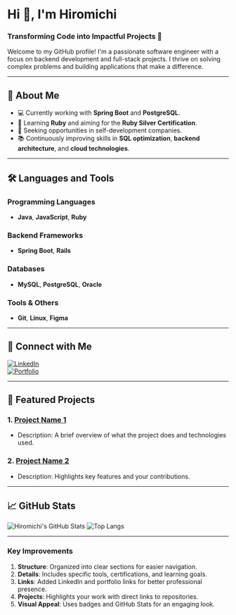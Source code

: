 # Hi 👋, I'm Hiromichi
### Transforming Code into Impactful Projects 🚀

Welcome to my GitHub profile! I'm a passionate software engineer with a focus on backend development and full-stack projects. I thrive on solving complex problems and building applications that make a difference.

---

## 🌟 About Me
- 💻 Currently working with **Spring Boot** and **PostgreSQL**.
- 🌱 Learning **Ruby** and aiming for the **Ruby Silver Certification**.
- 🎯 Seeking opportunities in self-development companies.
- 📚 Continuously improving skills in **SQL optimization**, **backend architecture**, and **cloud technologies**.

---

## 🛠️ Languages and Tools
### Programming Languages
- **Java**, **JavaScript**, **Ruby**

### Backend Frameworks
- **Spring Boot**, **Rails**

### Databases
- **MySQL**, **PostgreSQL**, **Oracle**

### Tools & Others
- **Git**, **Linux**, **Figma**

---

## 🔗 Connect with Me
[![LinkedIn](https://img.shields.io/badge/LinkedIn-%230077B5.svg?style=for-the-badge&logo=linkedin&logoColor=white)](https://www.linkedin.com/in/hiromichisan)  
[![Portfolio](https://img.shields.io/badge/Portfolio-%23121212.svg?style=for-the-badge&logo=vercel&logoColor=white)](https://yourportfolio.com)

---

## 🌟 Featured Projects
### 1. [Project Name 1](https://github.com/hiromichisan/project1)
- Description: A brief overview of what the project does and technologies used.

### 2. [Project Name 2](https://github.com/hiromichisan/project2)
- Description: Highlights key features and your contributions.

---

## 📈 GitHub Stats
![Hiromichi's GitHub Stats](https://github-readme-stats.vercel.app/api?username=hiromichisan&show_icons=true&theme=radical)
![Top Langs](https://github-readme-stats.vercel.app/api/top-langs/?username=hiromichisan&layout=compact&theme=radical)

---

### Key Improvements
1. **Structure**: Organized into clear sections for easier navigation.
2. **Details**: Includes specific tools, certifications, and learning goals.
3. **Links**: Added LinkedIn and portfolio links for better professional presence.
4. **Projects**: Highlights your work with direct links to repositories.
5. **Visual Appeal**: Uses badges and GitHub Stats for an engaging look.
